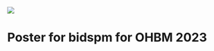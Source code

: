 ![](http://mirrors.creativecommons.org/presskit/buttons/80x15/png/by.png)

# Poster for bidspm for OHBM 2023